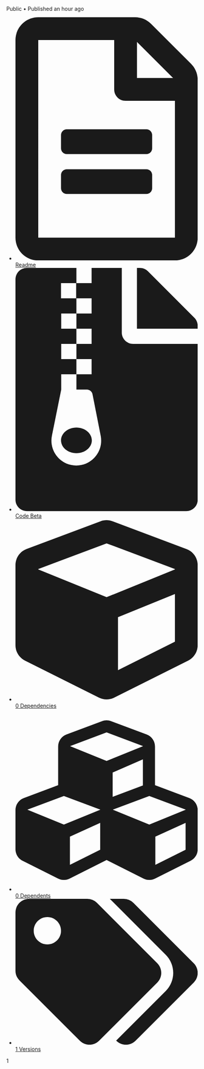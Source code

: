 </span><span class="_813b53b2 _76473bea f6 dib ph0 pv2 mb2-ns black-80 nowrap f5 fw4 lh-copy">Public</span><span class="_76473bea f6 dib ph0 pv2 mb2-ns black-80 nowrap f5 fw4 lh-copy"> • Published <time dateTime="2023-03-31T08:45:00.516Z" title="3/31/2023, 8:45:00 AM">an hour ago</time></span></div><ul class="cfb2a888 flex flex-column flex-row-l w-100 ma0 pa0 mr2 mr0-l list" role="tablist" aria-owns="package-tab-readme package-tab-code package-tab-dependencies package-tab-dependents package-tab-versions"><li class="_8055e658 f5 fw5 tc pointer d9f99065 ac5f7ef8 f4 fw6 black-50" role="presentation"><a class="_38ce9a85 link db ph4 fw6" href="?activeTab=readme" aria-selected="true" role="tab" aria-controls="tabpanel-readme" id="package-tab-readme"><span><svg aria-hidden="true" focusable="false" data-prefix="far" data-icon="file-alt" role="img" xmlns="http://www.w3.org/2000/svg" viewBox="0 0 384 512"><path fill="currentColor" d="M288 248v28c0 6.6-5.4 12-12 12H108c-6.6 0-12-5.4-12-12v-28c0-6.6 5.4-12 12-12h168c6.6 0 12 5.4 12 12zm-12 72H108c-6.6 0-12 5.4-12 12v28c0 6.6 5.4 12 12 12h168c6.6 0 12-5.4 12-12v-28c0-6.6-5.4-12-12-12zm108-188.1V464c0 26.5-21.5 48-48 48H48c-26.5 0-48-21.5-48-48V48C0 21.5 21.5 0 48 0h204.1C264.8 0 277 5.1 286 14.1L369.9 98c9 8.9 14.1 21.2 14.1 33.9zm-128-80V128h76.1L256 51.9zM336 464V176H232c-13.3 0-24-10.7-24-24V48H48v416h288z"></path></svg> Readme</span></a></li><li class="_8055e658 f5 fw5 tc pointer _7aa1ee94" role="presentation"><a class="_38ce9a85 link db ph4 fw6" href="?activeTab=code" aria-selected="false" role="tab" aria-controls="tabpanel-code" id="package-tab-code"><span><svg aria-hidden="true" focusable="false" data-prefix="fas" data-icon="file-archive" role="img" xmlns="http://www.w3.org/2000/svg" viewBox="0 0 384 512"><path fill="currentColor" d="M377 105L279.1 7c-4.5-4.5-10.6-7-17-7H256v128h128v-6.1c0-6.3-2.5-12.4-7-16.9zM128.4 336c-17.9 0-32.4 12.1-32.4 27 0 15 14.6 27 32.5 27s32.4-12.1 32.4-27-14.6-27-32.5-27zM224 136V0h-63.6v32h-32V0H24C10.7 0 0 10.7 0 24v464c0 13.3 10.7 24 24 24h336c13.3 0 24-10.7 24-24V160H248c-13.2 0-24-10.8-24-24zM95.9 32h32v32h-32zm32.3 384c-33.2 0-58-30.4-51.4-62.9L96.4 256v-32h32v-32h-32v-32h32v-32h-32V96h32V64h32v32h-32v32h32v32h-32v32h32v32h-32v32h22.1c5.7 0 10.7 4.1 11.8 9.7l17.3 87.7c6.4 32.4-18.4 62.6-51.4 62.6z"></path></svg>Code <span class="a17280e0"><span class="Label-sc-1t3ykp0-0 hGLrKA _22665c13">Beta</span></span></span></a></li><li class="_8055e658 f5 fw5 tc pointer c1f85151" role="presentation"><a class="_38ce9a85 link db ph4 fw6" href="?activeTab=dependencies" aria-selected="false" role="tab" aria-controls="tabpanel-dependencies" id="package-tab-dependencies"><span><svg aria-hidden="true" focusable="false" data-prefix="fas" data-icon="cube" role="img" xmlns="http://www.w3.org/2000/svg" viewBox="0 0 512 512"><path fill="currentColor" d="M239.1 6.3l-208 78c-18.7 7-31.1 25-31.1 45v225.1c0 18.2 10.3 34.8 26.5 42.9l208 104c13.5 6.8 29.4 6.8 42.9 0l208-104c16.3-8.1 26.5-24.8 26.5-42.9V129.3c0-20-12.4-37.9-31.1-44.9l-208-78C262 2.2 250 2.2 239.1 6.3zM256 68.4l192 72v1.1l-192 78-192-78v-1.1l192-72zm32 356V275.5l160-65v133.9l-160 80z"></path></svg>0 Dependencies</span></a></li><li class="_8055e658 f5 fw5 tc pointer _7cec0316" role="presentation"><a class="_38ce9a85 link db ph4 fw6" href="?activeTab=dependents" aria-selected="false" role="tab" aria-controls="tabpanel-dependents" id="package-tab-dependents"><span><svg aria-hidden="true" focusable="false" data-prefix="fas" data-icon="cubes" role="img" xmlns="http://www.w3.org/2000/svg" viewBox="0 0 512 512"><path fill="currentColor" d="M488.6 250.2L392 214V105.5c0-15-9.3-28.4-23.4-33.7l-100-37.5c-8.1-3.1-17.1-3.1-25.3 0l-100 37.5c-14.1 5.3-23.4 18.7-23.4 33.7V214l-96.6 36.2C9.3 255.5 0 268.9 0 283.9V394c0 13.6 7.7 26.1 19.9 32.2l100 50c10.1 5.1 22.1 5.1 32.2 0l103.9-52 103.9 52c10.1 5.1 22.1 5.1 32.2 0l100-50c12.2-6.1 19.9-18.6 19.9-32.2V283.9c0-15-9.3-28.4-23.4-33.7zM358 214.8l-85 31.9v-68.2l85-37v73.3zM154 104.1l102-38.2 102 38.2v.6l-102 41.4-102-41.4v-.6zm84 291.1l-85 42.5v-79.1l85-38.8v75.4zm0-112l-102 41.4-102-41.4v-.6l102-38.2 102 38.2v.6zm240 112l-85 42.5v-79.1l85-38.8v75.4zm0-112l-102 41.4-102-41.4v-.6l102-38.2 102 38.2v.6z"></path></svg>0 Dependents</span></a></li><li class="_8055e658 f5 fw5 tc pointer b4fcfd19" role="presentation"><a class="_38ce9a85 link db ph4 fw6" href="?activeTab=versions" aria-selected="false" role="tab" aria-controls="tabpanel-versions" id="package-tab-versions"><span><svg aria-hidden="true" focusable="false" data-prefix="fas" data-icon="tags" role="img" xmlns="http://www.w3.org/2000/svg" viewBox="0 0 640 512"><path fill="currentColor" d="M497.941 225.941L286.059 14.059A48 48 0 0 0 252.118 0H48C21.49 0 0 21.49 0 48v204.118a48 48 0 0 0 14.059 33.941l211.882 211.882c18.744 18.745 49.136 18.746 67.882 0l204.118-204.118c18.745-18.745 18.745-49.137 0-67.882zM112 160c-26.51 0-48-21.49-48-48s21.49-48 48-48 48 21.49 48 48-21.49 48-48 48zm513.941 133.823L421.823 497.941c-18.745 18.745-49.137 18.745-67.882 0l-.36-.36L527.64 323.522c16.999-16.999 26.36-39.6 26.36-63.64s-9.362-46.641-26.36-63.64L331.397 0h48.721a48 48 0 0 1 33.941 14.059l211.882 211.882c18.745 18.745 18.745 49.137 0 67.882z"></path></svg>1 Versions</span></a></li></ul><div class="_6620a4fd mw8-l mw-100 w-100 w-two-thirds-l ph3-m pt2 pl0-ns pl2"><span><section class="e22ba268 ph2 ph0-ns ml0-ns mr3-ns black-80" id="tabpanel-readme" aria-labelledby="package-tab-readme" role="tabpanel" data-attribute=""><div class=""><article> <div class="_6d9832ac pr4-ns pl0-ns ph1-m pr3-m pr2  markdown" id="readme"><p>1
